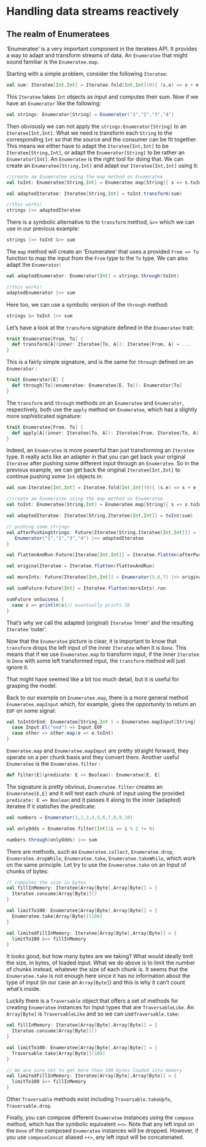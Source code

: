 <!--- Copyright (C) 2009-2013 Typesafe Inc. <http://www.typesafe.com> -->
# Handling data streams reactively

## The realm of Enumeratees

‘Enumeratee’ is a very important component in the iteratees API. It provides a way to adapt and transform streams of data. An `Enumeratee` that might sound familiar is the `Enumeratee.map`.

Starting with a simple problem, consider the following `Iteratee`:

```scala
val sum: Iteratee[Int,Int] = Iteratee.fold[Int,Int](0){ (s,e) => s + e }
```

This `Iteratee` takes `Int` objects as input and computes their sum. Now if we have an `Enumerator` like the following:

```scala
val strings: Enumerator[String] = Enumerator("1","2","3","4")
```

Then obviously we can not apply the `strings:Enumerator[String]` to an `Iteratee[Int,Int]`. What we need is transform each `String` to the corresponding `Int` so that the source and the consumer can be fit together. This means we either have to adapt the `Iteratee[Int,Int]` to be `Iteratee[String,Int]`, or adapt the `Enumerator[String]` to be rather an `Enumerator[Int]`.
An `Enumeratee` is the right tool for doing that. We can create an `Enumeratee[String,Int]` and adapt our `Iteratee[Int,Int]` using it:

```scala
//create am Enumeratee using the map method on Enumeratee
val toInt: Enumeratee[String,Int] = Enumeratee.map[String]{ s => s.toInt } 

val adaptedIteratee: Iteratee[String,Int] = toInt.transform(sum)

//this works!
strings |>> adaptedIteratee
```
There is a symbolic alternative to the `transform` method, `&>>` which we can use in our previous example:

```scala
strings |>> toInt &>> sum 
```

The `map` method will create an 'Enumeratee' that uses a provided `From => To` function to map the input from the `From` type to the `To` type. We can also adapt the `Enumerator`:

```scala
val adaptedEnumerator: Enumerator[Int] = strings.through(toInt)

//this works!
adaptedEnumerator |>> sum
```

Here too, we can use a symbolic version of the `through` method:

```scala
strings &> toInt |>> sum
```

Let’s have a look at the `transform` signature defined in the `Enumeratee` trait:

```scala
trait Enumeratee[From, To] {
  def transform[A](inner: Iteratee[To, A]): Iteratee[From, A] = ...
}
```

This is a fairly simple signature, and is the same for `through` defined on an `Enumerator` :

```scala
trait Enumerator[E] {
  def through[To](enumeratee: Enumeratee[E, To]): Enumerator[To] 
}
```

The `transform` and `through` methods on an `Enumeratee` and `Enumerator`, respectively, both use the `apply` method on `Enumeratee`, which has a slightly more sophisticated signature:

```scala
trait Enumeratee[From, To] {
  def apply[A](inner: Iteratee[To, A]): Iteratee[From, Iteratee[To, A]] = ...
}
```

Indeed, an `Enumeratee` is more powerful than just transforming an `Iteratee` type. It really acts like an adapter in that you can get back your original `Iteratee` after pushing some different input through an `Enumeratee`. So in the previous example, we can get back the original `Iteratee[Int,Int]` to continue pushing some `Int` objects in:

```scala
val sum:Iteratee[Int,Int] = Iteratee.fold[Int,Int](0){ (s,e) => s + e }

//create am Enumeratee using the map method on Enumeratee
val toInt: Enumeratee[String,Int] = Enumeratee.map[String]{ s => s.toInt } 

val adaptedIteratee: Iteratee[String,Iteratee[Int,Int]] = toInt(sum)

// pushing some strings
val afterPushingStrings: Future[Iteratee[String,Iteratee[Int,Int]]] = {
   Enumerator("1","2","3","4") |>> adaptedIteratee
}

val flattenAndRun:Future[Iteratee[Int,Int]] = Iteratee.flatten(afterPushingStrings).run

val originalIteratee = Iteratee.flatten(flattenAndRun)

val moreInts: Future[Iteratee[Int,Int]] = Enumerator(5,6,7) |>> originalIteratee

val sumFuture:Future[Int] = Iteratee.flatten(moreInts).run

sumFuture onSuccess {
  case s => println(s)// eventually prints 28 
} 
```

That’s why we call the adapted (original) `Iteratee` ‘inner’ and the resulting `Iteratee` ‘outer’.

Now that the `Enumeratee` picture is clear, it is important to know that `transform` drops the left input of the inner `Iteratee` when it is `Done`. This means that if we use `Enumeratee.map` to transform input, if the inner `Iteratee` is `Done` with some left transformed input, the `transform` method will just ignore it.

That might have seemed like a bit too much detail, but it is useful for grasping the model.

Back to our example on `Enumeratee.map`, there is a more general method `Enumeratee.mapInput` which, for example, gives the opportunity to return an `EOF` on some signal:

```scala
val toIntOrEnd: Enumeratee[String,Int ] = Enumeratee.mapInput[String] {
  case Input.El("end") => Input.EOF
  case other => other.map(e => e.toInt)
}
```

`Enmeratee.map` and `Enumeratee.mapImput` are pretty straight forward, they operate on a per chunk basis and they convert them. Another useful `Enumeratee` is the `Enumeratee.filter` :

```scala
def filter[E](predicate: E => Boolean): Enumeratee[E, E]
```

The signature is pretty obvious, `Enumeratee.filter` creates an `Enumeratee[E,E]` and it will test each chunk of input using the provided `predicate: E => Boolean` and it passes it along to the inner (adapted) iteratee if it statisfies the predicate:

```scala
val numbers = Enumerator(1,2,3,4,5,6,7,8,9,10)

val onlyOdds = Enumeratee.filter[Int](i => i % 2 != 0)

numbers.through(onlyOdds) |>> sum
```

There are methods, such as `Enumeratee.collect`, `Enumeratee.drop`, `Enumeratee.dropWhile`, `Enumeratee.take`, `Enumeratee.takeWhile`, which work on the same principle.
Let try to use the `Enumeratee.take` on an Input of chunks of bytes:

```scala
// computes the size in bytes
val fillInMemory: Iteratee[Array[Byte],Array[Byte]] = {
  Iteratee.consume[Array[Byte]]()
}

val limitTo100: Enumeratee[Array[Byte],Array[Byte]] = {
  Enumeratee.take[Array[Byte]](100)
}

val limitedFillInMemory: Iteratee[Array[Byte],Array[Byte]] = {
  limitTo100 &>> fillInMemory
}
```

It looks good, but how many bytes are we taking? What would ideally limit the size, in bytes, of loaded input. What we do above is to limit the number of chunks instead, whatever the size of each chunk is. It seems that the `Enumeratee.take` is not enough here since it has no information about the type of input (in our case an `Array[Byte]`) and this is why it can’t count what’s inside.

Luckily there is a `Traversable` object that offers a set of methods for creating `Enumeratee` instances for Input types that are `TraversableLike`. An `Array[Byte]` is `TraversableLike` and so we can use`Traversable.take`:

```scala
val fillInMemory: Iteratee[Array[Byte],Array[Byte]] = {
  Iteratee.consume[Array[Byte]]()
}

val limitTo100: Enumeratee[Array[Byte],Array[Byte]] = {
  Traversable.take[Array[Byte]](100)
}

// We are sure not to get more than 100 bytes loaded into memory
val limitedFillInMemory: Iteratee[Array[Byte],Array[Byte]] = {
  limitTo100 &>> fillInMemory
}
```

Other `Traversable` methods exist including `Traversable.takeUpTo`, `Traversable.drop`.

Finally, you can compose different `Enumeratee` instances using the `compose` method, which has the symbolic equivalent `><>`. Note that any left input on the `Done` of the composed `Enumeratee` instances will be dropped. However, if you use `composeConcat` aliased `>+>`, any left input will be concatenated. 
